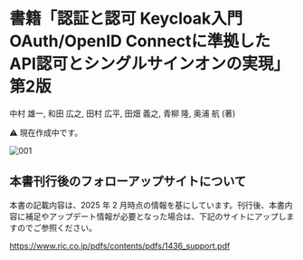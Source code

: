 # 書籍「認証と認可 Keycloak入門 OAuth/OpenID Connectに準拠したAPI認可とシングルサインオンの実現」第2版

中村 雄一, 和田 広之, 田村 広平, 田畑 義之, 青柳 隆, 奥浦 航 (著)

:warning: 現在作成中です。

![001](https://github.com/user-attachments/assets/f1f4cb37-1a53-48d8-9e75-6568f98de124)

## 本書刊行後のフォローアップサイトについて

本書の記載内容は、2025 年 2 月時点の情報を基にしています。刊行後、本書内容に補足やアップデート情報が必要となった場合は、下記のサイトにアップしますのでご参照ください。

https://www.ric.co.jp/pdfs/contents/pdfs/1436_support.pdf
